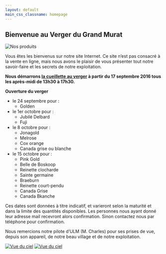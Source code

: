 ```yaml
---
layout: default
main_css_classname: homepage
---
```



## Bienvenue au Verger du Grand Murat


<div class="image-container">
    <img class="thumbnail" src="{{ site.baseurl }}/assets/images/home/accueil.jpg" alt="Nos produits" />
</div>

Vous êtes les bienvenus sur notre site Internet. Ce site n’est pas consacré à la vente en ligne, mais nous avons le plaisir de vous présenter tout notre savoir-faire et les secrets de notre exploitation.

**Nous démarrons <a href="{{ site.baseurl }}/nos-produits/la-cueillette-au-verger">la cueillette au verger</a> à partir du 17 septembre 2016 tous les après-midi de 13h30 à 17h30.**

**Ouverture du verger**

* le 24 septembre pour :
  * Golden
* le 1er octobre pour :
  * Jubilé Delbard
  * Fuji
* le 8 octobre pour : 
  * Jonagold
  * Melrose
  * Cox orange
  * Canada grise ou blanche
* le 15 octobre pour : 
  * Pink Gold
  * Belle de Boskoop
  * Reinette clocharde
  * Sainte germaine
  * Braeburn
  * Reinette court-pendu
  * Canada Grise
  * Canada Bkanche

Ces dates sont données à titre indicatif, et varieront selon la maturité et dans la limite des quantités disponibles.
Les personnes nous ayant donné leur adresse mail recevront alors confirmation. 
Sinon contactez nous par téléphone pour confirmation.


Nous remercions notre pilote d’ULM (M. Charles) pour ses prises de vue, depuis son appareil, de notre beau village et de notre exploitation.

<div class="image-container">
    <a class="thumbnail" href="{{ site.baseurl }}/assets/images/home/ulm_1.jpg"><img src="{{ site.baseurl }}/assets/images/home/ulm_1-vignette.jpg" alt="Vue du ciel" /></a>
    <a class="thumbnail" href="{{ site.baseurl }}/assets/images/home/ulm_2.jpg"><img src="{{ site.baseurl }}/assets/images/home/ulm_2-vignette.jpg" alt="Vue du ciel" /></a>
</div>

